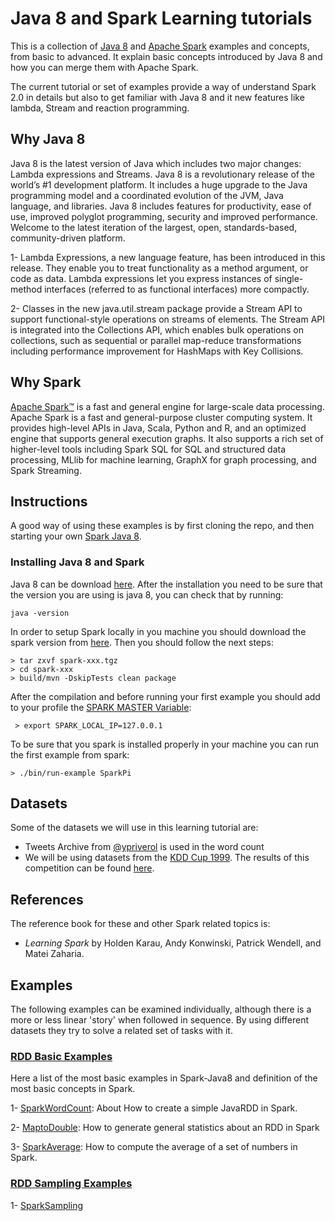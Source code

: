 # Java 8 and Spark Learning tutorials

This is a collection of [Java 8](http://www.oracle.com/technetwork/java/javase/overview/java8-2100321.html) and [Apache Spark](http://spark.apache.org/) examples and concepts,
from basic to advanced. It explain basic concepts introduced by Java 8 and how you can merge them with Apache Spark.

The current tutorial or set of examples provide a way of understand Spark 2.0 in details but also to get familiar with
Java 8 and it new features like lambda, Stream and reaction programming.

## Why Java 8

Java 8 is the latest version of Java which includes two major changes: Lambda expressions and Streams. Java 8 is a revolutionary release of the world’s #1 development platform.
It includes a huge upgrade to the Java programming model and a coordinated evolution of the JVM, Java language, and libraries. Java 8 includes features for productivity,
ease of use, improved polyglot programming, security and improved performance. Welcome to the latest iteration of the largest, open, standards-based, community-driven platform.

 1- Lambda Expressions, a new language feature, has been introduced in this release. They enable you to treat functionality as a method argument, or code as data.
    Lambda expressions let you express instances of single-method interfaces (referred to as functional interfaces) more compactly.

 2- Classes in the new java.util.stream package provide a Stream API to support functional-style operations on streams of elements. The Stream API is integrated into the Collections API,
    which enables bulk operations on collections, such as sequential or parallel map-reduce transformations including performance improvement for HashMaps with Key Collisions.

## Why Spark

[Apache Spark™](http://spark.apache.org/) is a fast and general engine for large-scale data processing. Apache Spark is a fast and general-purpose cluster computing system. It provides high-level APIs in Java,
Scala, Python and R, and an optimized engine that supports general execution graphs. It also supports a rich set of higher-level tools including Spark SQL for SQL and structured data processing, MLlib for machine
learning, GraphX for graph processing, and Spark Streaming.

## Instructions

A good way of using these examples is by first cloning the repo, and then
starting your own [Spark Java 8](http://github.con/ypriverol/spark-java8).

### Installing Java 8 and Spark

Java 8 can be download [here](http://www.oracle.com/technetwork/java/javase/overview/java8-2100321.html). After the installation
you need to be sure that the version you are using is java 8, you can check that by running:

```bach
java -version
```

In order to setup Spark locally in you machine you should download the spark version from [here](http://spark.apache.org/downloads.html). Then you should follow the next steps:

```bach
> tar zxvf spark-xxx.tgz
> cd spark-xxx
> build/mvn -DskipTests clean package
```

After the compilation and before running your first example you should add to your profile the [SPARK MASTER Variable](http://spark.apache.org/docs/latest/spark-standalone.html):

```bach
 > export SPARK_LOCAL_IP=127.0.0.1
```
To be sure that you spark is installed properly in your machine you can run the first example from spark:

```bach
> ./bin/run-example SparkPi
```

## Datasets

Some of the datasets we will use in this learning tutorial are:
  - Tweets Archive from [@ypriverol](https://twitter.com/ypriverol) is used in the word count
  - We will be using datasets from the [KDD Cup 1999](http://kdd.ics.uci.edu/databases/kddcup99/kddcup99.html). The results
    of this competition can be found [here](http://cseweb.ucsd.edu/~elkan/clresults.html).

## References

The reference book for these and other Spark related topics is:

- *Learning Spark* by Holden Karau, Andy Konwinski, Patrick Wendell, and Matei Zaharia.

## Examples

The following examples can be examined individually, although there is a more or less linear 'story' when followed in sequence. By using different datasets they try to solve a related set of tasks with it.

### [RDD Basic Examples](https://github.com/ypriverol/spark-java8/wiki/2-RDD-Basic-Examples)

Here a list of the most basic examples in Spark-Java8 and definition of the most basic concepts in Spark.

 1- [SparkWordCount](https://github.com/ypriverol/spark-java8/wiki/2.1--Spark-Word-Count): About How to create a simple JavaRDD in Spark.
 
 2- [MaptoDouble](https://github.com/ypriverol/spark-java8/wiki/2.2-Map-To-Double): How to generate general statistics about an RDD in Spark
 
 3- [SparkAverage](https://github.com/ypriverol/spark-java8/wiki/2.3-Spark-Average): How to compute the average of a set of numbers in Spark.

### [RDD Sampling Examples](https://github.com/ypriverol/spark-java8/wiki/3-Spark-Sampling-Examples)

 1- [SparkSampling](https://github.com/ypriverol/spark-java8/wiki/3.1-SparkSampling)
